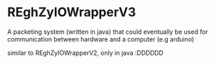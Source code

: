 # REghZyIOWrapperV3
A packeting system (written in java) that could eventually be used for communication between hardware and a computer (e.g arduino)

similar to REghZyIOWrapperV2, only in java :DDDDDD
